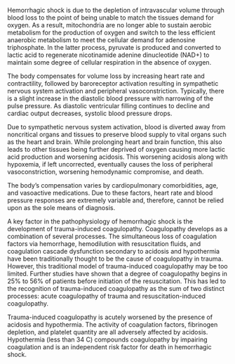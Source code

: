 Hemorrhagic shock is due to the depletion of intravascular volume through blood loss to the point of being unable to match the tissues demand for oxygen. As a result, mitochondria are no longer able to sustain aerobic metabolism for the production of oxygen and switch to the less efficient anaerobic metabolism to meet the cellular demand for adenosine triphosphate. In the latter process, pyruvate is produced and converted to lactic acid to regenerate nicotinamide adenine dinucleotide (NAD+) to maintain some degree of cellular respiration in the absence of oxygen.

The body compensates for volume loss by increasing heart rate and contractility, followed by baroreceptor activation resulting in sympathetic nervous system activation and peripheral vasoconstriction. Typically, there is a slight increase in the diastolic blood pressure with narrowing of the pulse pressure. As diastolic ventricular filling continues to decline and cardiac output decreases, systolic blood pressure drops.

Due to sympathetic nervous system activation, blood is diverted away from noncritical organs and tissues to preserve blood supply to vital organs such as the heart and brain. While prolonging heart and brain function, this also leads to other tissues being further deprived of oxygen causing more lactic acid production and worsening acidosis. This worsening acidosis along with hypoxemia, if left uncorrected, eventually causes the loss of peripheral vasoconstriction, worsening hemodynamic compromise, and death.

The body’s compensation varies by cardiopulmonary comorbidities, age, and vasoactive medications. Due to these factors, heart rate and blood pressure responses are extremely variable and, therefore, cannot be relied upon as the sole means of diagnosis.

A key factor in the pathophysiology of hemorrhagic shock is the development of trauma-induced coagulopathy. Coagulopathy develops as a combination of several processes. The simultaneous loss of coagulation factors via hemorrhage, hemodilution with resuscitation fluids, and coagulation cascade dysfunction secondary to acidosis and hypothermia have been traditionally thought to be the cause of coagulopathy in trauma. However, this traditional model of trauma-induced coagulopathy may be too limited. Further studies have shown that a degree of coagulopathy begins in 25% to 56% of patients before initiation of the resuscitation. This has led to the recognition of trauma-induced coagulopathy as the sum of two distinct processes: acute coagulopathy of trauma and resuscitation-induced coagulopathy.

Trauma-induced coagulopathy is acutely worsened by the presence of acidosis and hypothermia. The activity of coagulation factors, fibrinogen depletion, and platelet quantity are all adversely affected by acidosis. Hypothermia (less than 34 C) compounds coagulopathy by impairing coagulation and is an independent risk factor for death in hemorrhagic shock.